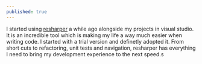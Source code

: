 ```yaml
---
published: true
---
```

I started using [resharper](https://www.jetbrains.com/resharper/?gclid=EAIaIQobChMIkdHCxbix3wIVB-d3Ch2gSg6sEAAYASAAEgJ2gfD_BwE&gclsrc=aw.ds) a while ago alongside my projects in visual studio.
It is an incredible tool which is making my life a way much easier when writing code. 
I started with a trial version and definetly adopted it. From short cuts to refactoring, unit tests and navigation, resharper has everything I need to bring my development experience to the next speed.s
